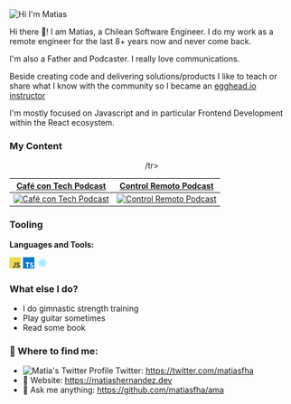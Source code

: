 <img height="100" src="https://matiashernandez.dev/static/photo-dd00f50f05f7ae0f5dda61a12332356f.png" alt="Hi I'm Matias" />

Hi there 👋! I am Matias, a Chilean Software Engineer. I do my work as a remote engineer for the last 8+ years now and never come back.

I'm also a Father and Podcaster. I really love communications.

Beside creating code and delivering solutions/products I like to teach or share what I know with the community so I became an [egghead.io instructor](http://egghead.io/instructors/matias-francisco-hernandez-arellano)

I'm mostly focused on Javascript and in particular Frontend Development within the React ecosystem.

### My Content
<div align="center">
  <table border="0" cellspacing="0" cellpadding="0">
    <thead>
      <tr>
        <th>
          <strong><a href="http://buzzsprout.com/1081172">Café con Tech Podcast</a></strong>
        </th>
        <th>
          <strong><a href="https://controlremoto.buzzsprout.com">Control Remoto Podcast</a></strong>
        </th>
      /tr>
    </thead>
    <tbody>
      <tr>
        <td>
          <a href="http://buzzsprout.com/1081172">
            <img
                 height="50"
              alt="Café con Tech Podcast"
              src="https://matiashernandez.dev/static/CafeConTechLogo-26c238dfc0af3dd9f57e73901fa19220.jpeg"
            />
          </a>
        </td>
        <td>
          <a href="https://controlremoto.buzzsprout.com">
            <img
                 height="50"
              alt="Control Remoto Podcast"
              src="https://matiashernandez.dev/static/ControLRemotoLogo-4d7c162ad80ba8098be0e29c8222a21b.jpeg"
            />
          </a>
        </td>
      </tr>
    </tbody>
  </table>
</div>

### Tooling
**Languages and Tools:**  

<code><img height="20" src="https://raw.githubusercontent.com/github/explore/80688e429a7d4ef2fca1e82350fe8e3517d3494d/topics/javascript/javascript.png"></code>
<code><img height="20" src="https://raw.githubusercontent.com/github/explore/80688e429a7d4ef2fca1e82350fe8e3517d3494d/topics/typescript/typescript.png"></code>
<code><img height="20" src="https://raw.githubusercontent.com/github/explore/80688e429a7d4ef2fca1e82350fe8e3517d3494d/topics/react/react.png"></code>

### What else I do?
* I do gimnastic strength training
* Play guitar sometimes
* Read some book


### 💬 Where to find me:
- <img height="20" src="https://github.com/WaylonWalker/WaylonWalker/blob/main/icon/twitter.png?raw=true" alt="Matia's Twitter Profile"></a> Twitter: https://twitter.com/matiasfha
- 📃 Website: https://matiashernandez.dev
- 💬 Ask me anything: https://github.com/matiasfha/ama



